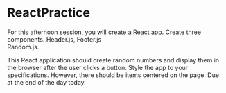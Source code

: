 # ReactPractice

For this afternoon session, you will create a React app. 
Create three components. 
  Header.js, 
  Footer.js  
  Random.js. 
  
This React application should create random numbers and display them in the browser after the user clicks a button. 
Style the app to your specifications. 
However, there should be items centered on the page. 
Due at the end of the day today.
